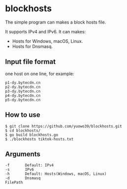 # blockhosts
The simple program can makes a block hosts file.

It supports IPv4 and IPv6. It can makes:

* Hosts for Windows, macOS, Linux.
* Hosts for Dnsmasq.

## Input file format
one host on one line, for example:

```
p1-dy.bytecdn.cn
p2-dy.bytecdn.cn
p3-dy.bytecdn.cn
p4-dy.bytecdn.cn
p5-dy.bytecdn.cn
```

## How to use

```
$ git clone https://github.com/yuowo39/blockhosts.git
$ cd blockhosts/
$ go build blockhosts.go
$ ./blockhosts tiktok-hosts.txt
```

## Arguments

```
-f       Default: IPv4
-s       IPv6
-h       Default: Hosts(Windows, macOS, Linux)
-d       Dnsmasq
FilePath
```
